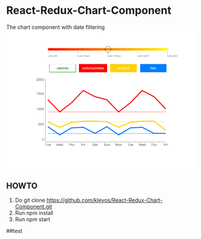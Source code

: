 # React-Redux-Chart-Component
The chart component with date filtering 
	![alt](myComponent.png)
## HOWTO
1. Do git clone https://github.com/kleyos/React-Redux-Chart-Component.git
2. Run npm install
3. Run npm start

##test

